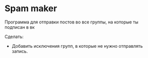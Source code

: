 <h1>Spam maker</h1>

Программа для отправки постов во все группы, на которые ты подписан в вк

Сделать:
- Добавить исключения групп, в которые не нужно отправлять запись.
